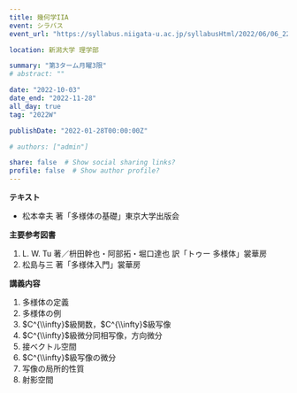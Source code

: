 ```yaml
---
title: 幾何学IIA
event: シラバス
event_url: "https://syllabus.niigata-u.ac.jp/syllabusHtml/2022/06/06_223S1534_ja_JP.html"

location: 新潟大学 理学部

summary: "第3ターム月曜3限"
# abstract: ""

date: "2022-10-03"
date_end: "2022-11-28"
all_day: true
tag: "2022W"

publishDate: "2022-01-28T00:00:00Z"

# authors: ["admin"]

share: false  # Show social sharing links?
profile: false  # Show author profile?
---
```

**テキスト**
- 松本幸夫 著「多様体の基礎」東京大学出版会

**主要参考図書**
1. L. W. Tu 著／枡田幹也・阿部拓・堀口達也 訳「トゥー 多様体」裳華房
2. 松島与三 著「多様体入門」裳華房

**講義内容**
1. 多様体の定義
2. 多様体の例
3. $C^{\\infty}$級関数，$C^{\\infty}$級写像
4. $C^{\\infty}$級微分同相写像，方向微分
5. 接ベクトル空間
6. $C^{\\infty}$級写像の微分
7. 写像の局所的性質
8. 射影空間
